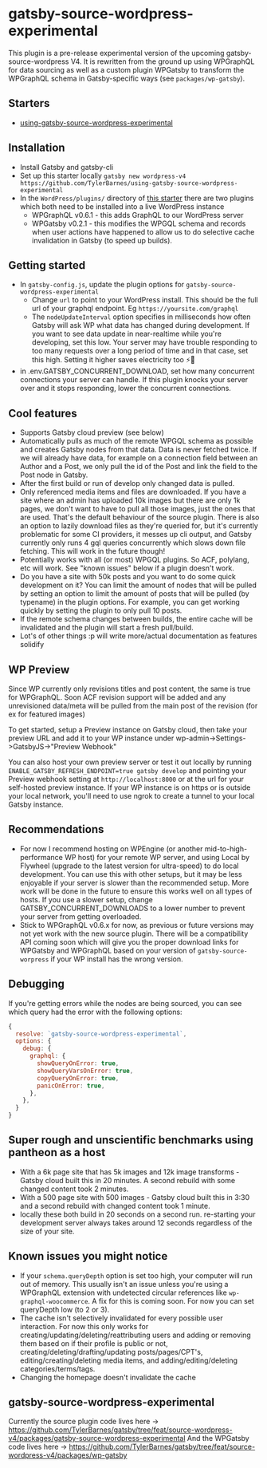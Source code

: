 # gatsby-source-wordpress-experimental

This plugin is a pre-release experimental version of the upcoming gatsby-source-wordpress V4. It is rewritten from the ground up using WPGraphQL for data sourcing as well as a custom plugin WPGatsby to transform the WPGraphQL schema in Gatsby-specific ways (see `packages/wp-gatsby`).

## Starters

- [using-gatsby-source-wordpress-experimental](https://github.com/TylerBarnes/using-gatsby-source-wordpress-experimental)

## Installation

- Install Gatsby and gatsby-cli
- Set up this starter locally `gatsby new wordpress-v4 https://github.com/TylerBarnes/using-gatsby-source-wordpress-experimental`
- In the `WordPress/plugins/` directory of [this starter](https://github.com/TylerBarnes/using-gatsby-source-wordpress-experimental/tree/master/WordPress/plugins) there are two plugins which both need to be installed into a live WordPress instance
  - WPGraphQL v0.6.1 - this adds GraphQL to our WordPress server
  - WPGatsby v0.2.1 - this modifies the WPGQL schema and records when user actions have happened to allow us to do selective cache invalidation in Gatsby (to speed up builds).

## Getting started

- In `gatsby-config.js`, update the plugin options for `gatsby-source-wordpress-experimental`
  - Change `url` to point to your WordPress install. This should be the full url of your graphql endpoint. Eg `https://yoursite.com/graphql`
  - The `nodeUpdateInterval` option specifies in milliseconds how often Gatsby will ask WP what data has changed during development. If you want to see data update in near-realtime while you're developing, set this low. Your server may have trouble responding to too many requests over a long period of time and in that case, set this high. Setting it higher saves electricity too ⚡️🌲
- in .env.GATSBY_CONCURRENT_DOWNLOAD, set how many concurrent connections your server can handle. If this plugin knocks your server over and it stops responding, lower the concurrent connections.

## Cool features

- Supports Gatsby cloud preview (see below)
- Automatically pulls as much of the remote WPGQL schema as possible and creates Gatsby nodes from that data. Data is never fetched twice. If we will already have data, for example on a connection field between an Author and a Post, we only pull the id of the Post and link the field to the Post node in Gatsby.
- After the first build or run of develop only changed data is pulled.
- Only referenced media items and files are downloaded. If you have a site where an admin has uploaded 10k images but there are only 1k pages, we don't want to have to pull all those images, just the ones that are used. That's the default behaviour of the source plugin. There is also an option to lazily download files as they're queried for, but it's currently problematic for some CI providers, it messes up cli output, and Gatsby currently only runs 4 gql queries concurrently which slows down file fetching. This will work in the future though!
- Potentially works with all (or most) WPGQL plugins. So ACF, polylang, etc will work. See "known issues" below if a plugin doesn't work.
- Do you have a site with 50k posts and you want to do some quick development on it? You can limit the amount of nodes that will be pulled by setting an option to limit the amount of posts that will be pulled (by typename) in the plugin options. For example, you can get working quickly by setting the plugin to only pull 10 posts.
- If the remote schema changes between builds, the entire cache will be invalidated and the plugin will start a fresh pull/build.
- Lot's of other things :p will write more/actual documentation as features solidify

## WP Preview

Since WP currently only revisions titles and post content, the same is true for WPGraphQL. Soon ACF revision support will be added and any unrevisioned data/meta will be pulled from the main post of the revision (for ex for featured images)

To get started, setup a Preview instance on Gatsby cloud, then take your preview URL and add it to your WP instance under wp-admin->Settings->GatsbyJS->"Preview Webhook"

You can also host your own preview server or test it out locally by running `ENABLE_GATSBY_REFRESH_ENDPOINT=true gatsby develop` and pointing your Preview webhook setting at `http://localhost:8000` or at the url for your self-hosted preview instance. If your WP instance is on https or is outside your local network, you'll need to use ngrok to create a tunnel to your local Gatsby instance.

## Recommendations

- For now I recommend hosting on WPEngine (or another mid-to-high-performance WP host) for your remote WP server, and using Local by Flywheel (upgrade to the latest version for ultra-speed) to do local development. You can use this with other setups, but it may be less enjoyable if your server is slower than the recommended setup. More work will be done in the future to ensure this works well on all types of hosts. If you use a slower setup, change GATSBY_CONCURRENT_DOWNLOADS to a lower number to prevent your server from getting overloaded.
- Stick to WPGraphQL v0.6.x for now, as previous or future versions may not yet work with the new source plugin. There will be a compatibility API coming soon which will give you the proper download links for WPGatsby and WPGraphQL based on your version of `gatsby-source-worpress` if your WP install has the wrong version.

## Debugging

If you're getting errors while the nodes are being sourced, you can see which query had the error with the following options:

```js
{
  resolve: `gatsby-source-wordpress-experimental`,
  options: {
    debug: {
      graphql: {
        showQueryOnError: true,
        showQueryVarsOnError: true,
        copyQueryOnError: true,
        panicOnError: true,
      },
    },
  }
}
```

## Super rough and unscientific benchmarks using pantheon as a host

- With a 6k page site that has 5k images and 12k image transforms - Gatsby cloud built this in 20 minutes. A second rebuild with some changed content took 2 minutes.
- With a 500 page site with 500 images - Gatsby cloud built this in 3:30 and a second rebuild with changed content took 1 minute.
- locally these both build in 20 seconds on a second run. re-starting your development server always takes around 12 seconds regardless of the size of your site.

## Known issues you might notice

- If your `schema.queryDepth` option is set too high, your computer will run out of memory. This usually isn't an issue unless you're using a WPGraphQL extension with undetected circular references like `wp-graphql-woocommerce`. A fix for this is coming soon. For now you can set queryDepth low (to 2 or 3).
- The cache isn't selectively invalidated for every possible user interaction. For now this only works for creating/updating/deleting/reattributing users and adding or removing them based on if their profile is public or not, creating/deleting/drafting/updating posts/pages/CPT's, editing/creating/deleting media items, and adding/editing/deleting categories/terms/tags.
- Changing the homepage doesn't invalidate the cache

## gatsby-source-wordpress-experimental

Currently the source plugin code lives here -> https://github.com/TylerBarnes/gatsby/tree/feat/source-wordpress-v4/packages/gatsby-source-wordpress-experimental
And the WPGatsby code lives here -> https://github.com/TylerBarnes/gatsby/tree/feat/source-wordpress-v4/packages/wp-gatsby
